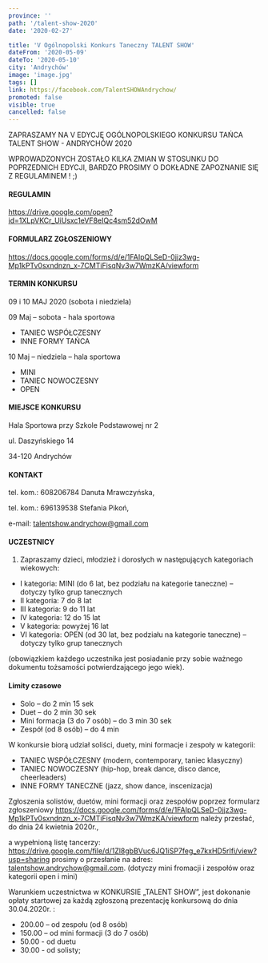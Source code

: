 ```yaml
---
province: ''
path: '/talent-show-2020'
date: '2020-02-27'

title: 'V Ogólnopolski Konkurs Taneczny TALENT SHOW'
dateFrom: '2020-05-09'
dateTo: '2020-05-10'
city: 'Andrychów'
image: 'image.jpg'
tags: []
link: https://facebook.com/TalentSHOWAndrychow/
promoted: false
visible: true
cancelled: false
---
```

ZAPRASZAMY NA V EDYCJĘ OGÓLNOPOLSKIEGO KONKURSU TAŃCA TALENT SHOW - ANDRYCHÓW 2020

WPROWADZONYCH ZOSTAŁO KILKA ZMIAN W STOSUNKU DO POPRZEDNICH EDYCJI, BARDZO PROSIMY O DOKŁADNE ZAPOZNANIE SIĘ Z REGULAMINEM ! ;)

#### REGULAMIN
https://drive.google.com/open?id=1XLpVKCr_UiUsxc1eVF8eIQc4sm52dOwM

#### FORMULARZ ZGŁOSZENIOWY
https://docs.google.com/forms/d/e/1FAIpQLSeD-0jjz3wg-Mp1kPTv0sxndnzn_x-7CMTiFisqNv3w7WmzKA/viewform

#### TERMIN KONKURSU 
09 i 10 MAJ 2020 (sobota i niedziela)

09 Maj – sobota - hala sportowa
- TANIEC WSPÓŁCZESNY
- INNE FORMY TAŃCA

10 Maj – niedziela – hala sportowa
- MINI
- TANIEC NOWOCZESNY
- OPEN

#### MIEJSCE KONKURSU 
Hala Sportowa przy Szkole Podstawowej nr 2

ul. Daszyńskiego 14

34-120 Andrychów

#### KONTAKT 
tel. kom.: 608206784 Danuta Mrawczyńska,

tel. kom.: 696139538 Stefania Pikoń,

e-mail: talentshow.andrychow@gmail.com 

#### UCZESTNICY
1.	Zapraszamy dzieci, młodzież i dorosłych w następujących kategoriach wiekowych: 
- I kategoria:  MINI (do 6 lat, bez podziału na kategorie taneczne) – dotyczy tylko grup tanecznych
- II kategoria: 7 do 8 lat 
- III kategoria: 9 do 11 lat 
- IV kategoria: 12 do 15 lat 
- V kategoria: powyżej 16 lat
- VI kategoria: OPEN (od 30 lat, bez podziału na kategorie taneczne) – dotyczy tylko grup tanecznych

(obowiązkiem każdego uczestnika jest posiadanie przy sobie ważnego dokumentu tożsamości potwierdzającego jego wiek).

#### Limity czasowe
- Solo – do 2 min 15 sek 
- Duet – do 2 min 30 sek
- Mini formacja (3 do 7 osób) – do 3 min 30 sek
- Zespół (od 8 osób) – do 4 min 

W konkursie biorą udział  soliści, duety, mini formacje i zespoły w kategorii:   
- TANIEC WSPÓŁCZESNY (modern, contemporary, taniec klasyczny)
- TANIEC NOWOCZESNY (hip-hop, break dance, disco dance, cheerleaders)
- INNE FORMY TANECZNE (jazz, show dance, inscenizacja)

Zgłoszenia solistów, duetów, mini formacji oraz zespołów poprzez formularz zgłoszeniowy https://docs.google.com/forms/d/e/1FAIpQLSeD-0jjz3wg-Mp1kPTv0sxndnzn_x-7CMTiFisqNv3w7WmzKA/viewform 
należy przesłać, do dnia 24 kwietnia 2020r.,

a wypełnioną listę tancerzy: https://drive.google.com/file/d/1Zl8gbBVuc6JQ1iSP7feg_e7kxHD5rIfi/view?usp=sharing prosimy o przesłanie na adres: talentshow.andrychow@gmail.com. 
(dotyczy mini fromacji i zespołów oraz kategorii open i mini)

Warunkiem uczestnictwa w KONKURSIE „TALENT SHOW”,  jest dokonanie opłaty startowej za każdą zgłoszoną prezentację konkursową do dnia 30.04.2020r. :
- 200.00 – od zespołu (od 8 osób)
- 150.00 – od mini formacji (3 do 7 osób)
- 50.00 - od duetu 
- 30.00 - od solisty;